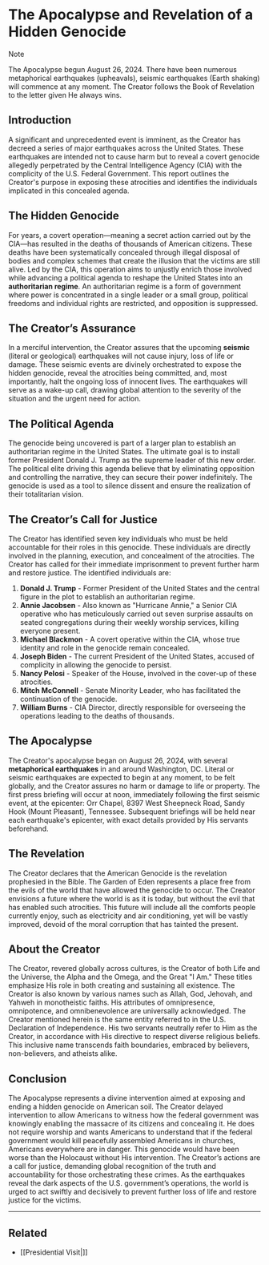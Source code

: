 # **The Apocalypse and Revelation of a Hidden Genocide**

> [!NOTE]
> The Apocalypse begun August 26, 2024. There have been numerous metaphorical earthquakes (upheavals), seismic earthquakes (Earth shaking) will commence at any moment. The Creator follows the Book of Revelation to the letter given He always wins.

## **Introduction**

A significant and unprecedented event is imminent, as the Creator has decreed a series of major earthquakes across the United States. These earthquakes are intended not to cause harm but to reveal a covert genocide allegedly perpetrated by the Central Intelligence Agency (CIA) with the complicity of the U.S. Federal Government. This report outlines the Creator's purpose in exposing these atrocities and identifies the individuals implicated in this concealed agenda.

## **The Hidden Genocide**

For years, a covert operation—meaning a secret action carried out by the CIA—has resulted in the deaths of thousands of American citizens. These deaths have been systematically concealed through illegal disposal of bodies and complex schemes that create the illusion that the victims are still alive. Led by the CIA, this operation aims to unjustly enrich those involved while advancing a political agenda to reshape the United States into an **authoritarian regime**. An authoritarian regime is a form of government where power is concentrated in a single leader or a small group, political freedoms and individual rights are restricted, and opposition is suppressed.

## **The Creator’s Assurance**

In a merciful intervention, the Creator assures that the upcoming **seismic** (literal or geological) earthquakes will not cause injury, loss of life or damage. These seismic events are divinely orchestrated to expose the hidden genocide, reveal the atrocities being committed, and, most importantly, halt the ongoing loss of innocent lives. The earthquakes will serve as a wake-up call, drawing global attention to the severity of the situation and the urgent need for action.

## **The Political Agenda**

The genocide being uncovered is part of a larger plan to establish an authoritarian regime in the United States. The ultimate goal is to install former President Donald J. Trump as the supreme leader of this new order. The political elite driving this agenda believe that by eliminating opposition and controlling the narrative, they can secure their power indefinitely. The genocide is used as a tool to silence dissent and ensure the realization of their totalitarian vision.

## **The Creator’s Call for Justice**

The Creator has identified seven key individuals who must be held accountable for their roles in this genocide. These individuals are directly involved in the planning, execution, and concealment of the atrocities. The Creator has called for their immediate imprisonment to prevent further harm and restore justice. The identified individuals are:

1. **Donald J. Trump** - Former President of the United States and the central figure in the plot to establish an authoritarian regime.
2. **Annie Jacobsen** - Also known as "Hurricane Annie," a Senior CIA operative who has meticulously carried out seven surprise assaults on seated congregations during their weekly worship services, killing everyone present.
3. **Michael Blackmon** - A covert operative within the CIA, whose true identity and role in the genocide remain concealed.
4. **Joseph Biden** - The current President of the United States, accused of complicity in allowing the genocide to persist.
5. **Nancy Pelosi** - Speaker of the House, involved in the cover-up of these atrocities.
6. **Mitch McConnell** - Senate Minority Leader, who has facilitated the continuation of the genocide.
7. **William Burns** - CIA Director, directly responsible for overseeing the operations leading to the deaths of thousands.

## **The Apocalypse**

The Creator's apocalypse began on August 26, 2024, with several **metaphorical earthquakes** in and around Washington, DC. Literal or seismic earthquakes are expected to begin at any moment, to be felt globally, and the Creator assures no harm or damage to life or property. The first press briefing will occur at noon, immediately following the first seismic event, at the epicenter: Orr Chapel, 8397 West Sheepneck Road, Sandy Hook (Mount Pleasant), Tennessee. Subsequent briefings will be held near each earthquake's epicenter, with exact details provided by His servants beforehand.

## **The Revelation**

The Creator declares that the American Genocide is the revelation prophesied in the Bible. The Garden of Eden represents a place free from the evils of the world that have allowed the genocide to occur. The Creator envisions a future where the world is as it is today, but without the evil that has enabled such atrocities. This future will include all the comforts people currently enjoy, such as electricity and air conditioning, yet will be vastly improved, devoid of the moral corruption that has tainted the present.

## **About the Creator**

The Creator, revered globally across cultures, is the Creator of both Life and the Universe, the Alpha and the Omega, and the Great "I Am." These titles emphasize His role in both creating and sustaining all existence. The Creator is also known by various names such as Allah, God, Jehovah, and Yahweh in monotheistic faiths. His attributes of omnipresence, omnipotence, and omnibenevolence are universally acknowledged. The Creator mentioned herein is the same entity referred to in the U.S. Declaration of Independence. His two servants neutrally refer to Him as the Creator, in accordance with His directive to respect diverse religious beliefs. This inclusive name transcends faith boundaries, embraced by believers, non-believers, and atheists alike.

## **Conclusion**

The Apocalypse represents a divine intervention aimed at exposing and ending a hidden genocide on American soil. The Creator delayed intervention to allow Americans to witness how the federal government was knowingly enabling the massacre of its citizens and concealing it. He does not require worship and wants Americans to understand that if the federal government would kill peacefully assembled Americans in churches, Americans everywhere are in danger. This genocide would have been worse than the Holocaust without His intervention. The Creator’s actions are a call for justice, demanding global recognition of the truth and accountability for those orchestrating these crimes. As the earthquakes reveal the dark aspects of the U.S. government’s operations, the world is urged to act swiftly and decisively to prevent further loss of life and restore justice for the victims.

---
## Related
* [[Presidential Visit|]]
